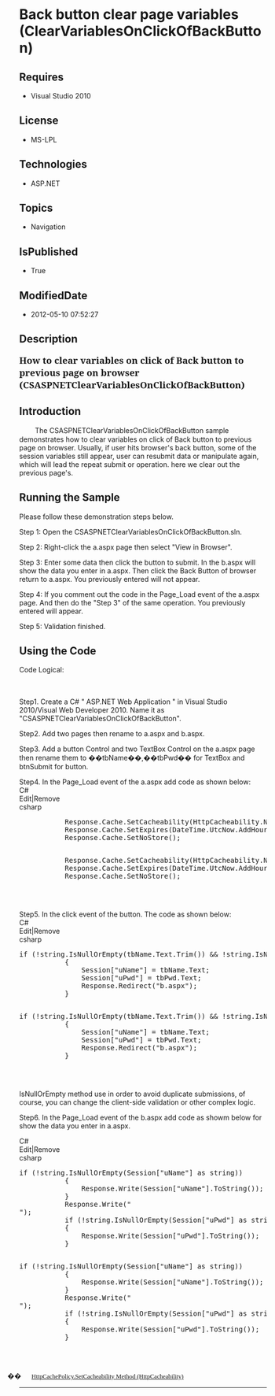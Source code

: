 # Back button clear page variables (ClearVariablesOnClickOfBackButton)
## Requires
* Visual Studio 2010
## License
* MS-LPL
## Technologies
* ASP.NET
## Topics
* Navigation
## IsPublished
* True
## ModifiedDate
* 2012-05-10 07:52:27
## Description

<p class="MsoNormal" style="margin-bottom:0in; margin-bottom:.0001pt; line-height:normal; text-autospace:none">
<b><span style="font-size:14.0pt; font-family:&quot;Cambria&quot;,&quot;serif&quot;">How to clear variables on click of Back button to previous page on browser
</span></b><b style=""><span style="font-size:14.0pt; font-family:&quot;Cambria&quot;,&quot;serif&quot;">(</span></b><b style=""><span style="font-size:14.0pt; font-family:&quot;Cambria&quot;,&quot;serif&quot;">CSASPNETClearVariablesOnClickOfBackButton</span></b><b style=""><span style="font-size:14.0pt; font-family:&quot;Cambria&quot;,&quot;serif&quot;">)
</span></b></p>
<h2>Introduction </h2>
<p class="MsoNormal" style="margin-bottom:0in; margin-bottom:.0001pt; line-height:normal; text-autospace:none">
<span style="font-size:10.0pt; font-family:&quot;Courier New&quot;"><span style="">&nbsp;&nbsp;&nbsp;
</span></span><span style="">The CSASPNETClearVariablesOnClickOfBackButton sample demonstrates how to clear
</span><span style="">variables on click of Back button to previous page on browser</span><span style="">. Usually, if user hits browser's back button, some of the session variables still appear, user can resubmit data or manipulate again, which will lead the
 repeat submit or operation. here we clear out the previous page's. </span></p>
<h2>Running the Sample</h2>
<p class="MsoNormal"><span style="">Please follow these demonstration steps below.
</span></p>
<p class="MsoNormal" style="margin-bottom:0in; margin-bottom:.0001pt; line-height:normal; text-autospace:none">
<span style="">Step 1: Open the CSASPNETClearVariablesOnClickOfBackButton.sln. </span>
</p>
<p class="MsoNormal" style="margin-bottom:0in; margin-bottom:.0001pt; line-height:normal; text-autospace:none">
<span style=""></span></p>
<p class="MsoNormal" style="margin-bottom:0in; margin-bottom:.0001pt; line-height:normal; text-autospace:none">
<span style="">Step 2: Right-click the a.aspx page then select &quot;View in Browser&quot;.
</span></p>
<p class="MsoNormal" style="margin-bottom:0in; margin-bottom:.0001pt; line-height:normal; text-autospace:none">
<span style=""></span></p>
<p class="MsoNormal" style="margin-bottom:0in; margin-bottom:.0001pt; line-height:normal; text-autospace:none">
<span style="">Step 3: Enter some data then click the button to submit. In the b.aspx will show the data you enter in a.aspx. Then click the Back Button of browser return to a.aspx. You previously entered will not appear.
</span></p>
<p class="MsoNormal" style="margin-bottom:0in; margin-bottom:.0001pt; line-height:normal; text-autospace:none">
<span style=""></span></p>
<p class="MsoNormal" style="margin-bottom:0in; margin-bottom:.0001pt; line-height:normal; text-autospace:none">
<span style="">Step 4: If you comment out the code in the <span style="">Page_Load</span> event of the a.aspx page. And then do the &quot;Step 3&quot; of the same operation. You previously entered will appear.
</span></p>
<p class="MsoNormal" style="margin-bottom:0in; margin-bottom:.0001pt; line-height:normal; text-autospace:none">
<span style=""></span></p>
<p class="MsoNormal" style="margin-bottom:0in; margin-bottom:.0001pt; line-height:normal; text-autospace:none">
<span style="">Step 5: Validation finished. </span></p>
<h2>Using the Code</h2>
<p class="MsoNormal" style=""><span style="">Code Logical: <span style="">&nbsp;&nbsp;&nbsp;&nbsp;&nbsp;&nbsp;&nbsp;&nbsp;&nbsp;&nbsp;&nbsp;&nbsp;&nbsp;&nbsp;&nbsp;&nbsp;&nbsp;&nbsp;&nbsp;&nbsp;&nbsp;&nbsp;&nbsp;&nbsp;&nbsp;&nbsp;&nbsp;&nbsp;&nbsp;&nbsp;&nbsp;&nbsp;&nbsp;&nbsp;&nbsp;&nbsp;&nbsp;&nbsp;&nbsp;&nbsp;&nbsp;&nbsp;&nbsp;&nbsp;&nbsp;&nbsp;&nbsp;&nbsp;&nbsp;&nbsp;&nbsp;&nbsp;&nbsp;&nbsp;&nbsp;&nbsp;&nbsp;&nbsp;&nbsp;&nbsp;&nbsp;&nbsp;&nbsp;&nbsp;&nbsp;&nbsp;&nbsp;&nbsp;&nbsp;&nbsp;&nbsp;&nbsp;&nbsp;&nbsp;&nbsp;&nbsp;&nbsp;&nbsp;&nbsp;&nbsp;&nbsp;&nbsp;&nbsp;&nbsp;&nbsp;&nbsp;&nbsp;&nbsp;&nbsp;&nbsp;&nbsp;&nbsp;&nbsp;&nbsp;&nbsp;&nbsp;&nbsp;&nbsp;&nbsp;&nbsp;&nbsp;&nbsp;&nbsp;&nbsp;&nbsp;&nbsp;&nbsp;&nbsp;&nbsp;&nbsp;&nbsp;&nbsp;&nbsp;&nbsp;&nbsp;&nbsp;&nbsp;&nbsp;&nbsp;&nbsp;&nbsp;&nbsp;&nbsp;&nbsp;&nbsp;&nbsp;&nbsp;&nbsp;&nbsp;&nbsp;&nbsp;&nbsp;&nbsp;&nbsp;&nbsp;&nbsp;&nbsp;&nbsp;&nbsp;&nbsp;&nbsp;&nbsp;&nbsp;&nbsp;&nbsp;&nbsp;&nbsp;&nbsp;&nbsp;&nbsp;&nbsp;&nbsp;&nbsp;&nbsp;&nbsp;&nbsp;&nbsp;&nbsp;&nbsp;&nbsp;&nbsp;&nbsp;&nbsp;&nbsp;&nbsp;&nbsp;&nbsp;&nbsp;&nbsp;&nbsp;&nbsp;&nbsp;&nbsp;&nbsp;&nbsp;&nbsp;&nbsp;&nbsp;&nbsp;&nbsp;&nbsp;&nbsp;&nbsp;&nbsp;&nbsp;&nbsp;&nbsp;&nbsp;&nbsp;&nbsp;&nbsp;&nbsp;&nbsp;&nbsp;&nbsp;&nbsp;&nbsp;&nbsp;&nbsp;&nbsp;&nbsp;&nbsp;&nbsp;&nbsp;&nbsp;&nbsp;&nbsp;&nbsp;&nbsp;&nbsp;&nbsp;&nbsp;&nbsp;&nbsp;&nbsp;&nbsp;&nbsp;&nbsp;&nbsp;&nbsp;&nbsp;
</span></span></p>
<p class="MsoNormal" style="margin-bottom:0in; margin-bottom:.0001pt; line-height:normal; text-autospace:none">
<span style="">Step1. Create a C# <span class="GramE">&quot; ASP.NET</span> Web Application &quot; in Visual Studio 2010/Visual Web Developer 2010. Name it as &quot;CSASPNETClearVariablesOnClickOfBackButton&quot;.
</span></p>
<p class="MsoNormal" style="margin-bottom:0in; margin-bottom:.0001pt; line-height:normal; text-autospace:none">
<span style=""></span></p>
<p class="MsoNormal" style="margin-bottom:0in; margin-bottom:.0001pt; line-height:normal; text-autospace:none">
<span style="">Step2. Add two pages then rename to a.aspx and b.aspx. </span></p>
<p class="MsoNormal" style="margin-bottom:0in; margin-bottom:.0001pt; line-height:normal; text-autospace:none">
<span style=""></span></p>
<p class="MsoNormal" style="margin-bottom:0in; margin-bottom:.0001pt; line-height:normal; text-autospace:none">
<span style="">Step3. Add a button Control and two TextBox Control on the a.aspx page then rename them to ��<span style="">tbName</span>��,��tbPwd�� for TextBox and
<span style="">btnSubmit for button</span>. </span></p>
<p class="MsoNormal" style="margin-bottom:0in; margin-bottom:.0001pt; line-height:normal; text-autospace:none">
<span style=""></span></p>
<p class="MsoNormal" style="margin-bottom:0in; margin-bottom:.0001pt; line-height:normal; text-autospace:none">
<span style="">Step4. In the <span style="">Page_Load event of the a.aspx add code
</span>as shown below: </span></p>
<div class="scriptcode">
<div class="pluginEditHolder" pluginCommand="mceScriptCode">
<div class="title"><span>C#</span></div>
<div class="pluginLinkHolder"><span class="pluginEditHolderLink">Edit</span>|<span class="pluginRemoveHolderLink">Remove</span>
</div>
<span class="hidden">csharp</span>
<pre class="hidden">
           Response.Cache.SetCacheability(HttpCacheability.NoCache);
           Response.Cache.SetExpires(DateTime.UtcNow.AddHours(-1));
           Response.Cache.SetNoStore();

</pre>
<pre id="codePreview" class="csharp">
           Response.Cache.SetCacheability(HttpCacheability.NoCache);
           Response.Cache.SetExpires(DateTime.UtcNow.AddHours(-1));
           Response.Cache.SetNoStore();

</pre>
</div>
</div>
<div class="endscriptcode">&nbsp;</div>
<p class="MsoNormal" style="margin-bottom:0in; margin-bottom:.0001pt; line-height:normal; text-autospace:none">
<span style="font-size:9.5pt; font-family:Consolas"></span></p>
<p class="MsoNormal" style="margin-bottom:0in; margin-bottom:.0001pt; line-height:normal; text-autospace:none">
<span style="">Step5. <span class="GramE">In the click event of the button.</span> The code as shown below:
</span></p>
<div class="scriptcode">
<div class="pluginEditHolder" pluginCommand="mceScriptCode">
<div class="title"><span>C#</span></div>
<div class="pluginLinkHolder"><span class="pluginEditHolderLink">Edit</span>|<span class="pluginRemoveHolderLink">Remove</span>
</div>
<span class="hidden">csharp</span>
<pre class="hidden">
if (!string.IsNullOrEmpty(tbName.Text.Trim()) && !string.IsNullOrEmpty(tbPwd.Text.Trim()))
           {
               Session[&quot;uName&quot;] = tbName.Text;
               Session[&quot;uPwd&quot;] = tbPwd.Text;
               Response.Redirect(&quot;b.aspx&quot;);
           }

</pre>
<pre id="codePreview" class="csharp">
if (!string.IsNullOrEmpty(tbName.Text.Trim()) && !string.IsNullOrEmpty(tbPwd.Text.Trim()))
           {
               Session[&quot;uName&quot;] = tbName.Text;
               Session[&quot;uPwd&quot;] = tbPwd.Text;
               Response.Redirect(&quot;b.aspx&quot;);
           }

</pre>
</div>
</div>
<div class="endscriptcode">&nbsp;</div>
<p class="MsoNormal" style="margin-bottom:0in; margin-bottom:.0001pt; line-height:normal; text-autospace:none">
<span style="">IsNullOrEmpty method use in order to avoid duplicate submissions, of course, you can change the client-side validation or other complex logic.
</span></p>
<p class="MsoNormal" style="margin-bottom:0in; margin-bottom:.0001pt; line-height:normal; text-autospace:none">
<span style=""></span></p>
<p class="MsoNormal" style="margin-bottom:0in; margin-bottom:.0001pt; line-height:normal; text-autospace:none">
<span style="">Step6. In the Page_Load event of the b.aspx add code as showm below for show the data you enter in a.aspx.
</span></p>
<p class="MsoNormal" style="margin-bottom:0in; margin-bottom:.0001pt; line-height:normal; text-autospace:none">
<span style="font-size:9.5pt; font-family:Consolas"></span></p>
<div class="scriptcode">
<div class="pluginEditHolder" pluginCommand="mceScriptCode">
<div class="title"><span>C#</span></div>
<div class="pluginLinkHolder"><span class="pluginEditHolderLink">Edit</span>|<span class="pluginRemoveHolderLink">Remove</span>
</div>
<span class="hidden">csharp</span>
<pre class="hidden">
if (!string.IsNullOrEmpty(Session[&quot;uName&quot;] as string))
           {
               Response.Write(Session[&quot;uName&quot;].ToString());
           }
           Response.Write(&quot;<br>&quot;);
           if (!string.IsNullOrEmpty(Session[&quot;uPwd&quot;] as string))
           {
               Response.Write(Session[&quot;uPwd&quot;].ToString());
           }      

</pre>
<pre id="codePreview" class="csharp">
if (!string.IsNullOrEmpty(Session[&quot;uName&quot;] as string))
           {
               Response.Write(Session[&quot;uName&quot;].ToString());
           }
           Response.Write(&quot;<br>&quot;);
           if (!string.IsNullOrEmpty(Session[&quot;uPwd&quot;] as string))
           {
               Response.Write(Session[&quot;uPwd&quot;].ToString());
           }      

</pre>
</div>
</div>
<div class="endscriptcode">&nbsp;</div>
<p class="MsoListParagraph" style="margin-bottom:0in; margin-bottom:.0001pt; text-indent:-.25in; line-height:normal; text-autospace:none">
<span style="font-family:Symbol"><span style="">��<span style="font:7.0pt &quot;Times New Roman&quot;">&nbsp;&nbsp;&nbsp;&nbsp;&nbsp;&nbsp;&nbsp;&nbsp;
</span></span></span><span style="font-size:9.5pt; font-family:Consolas"><a href="http://msdn.microsoft.com/en-us/library/aa332794(v=vs.71).aspx">HttpCachePolicy.SetCacheability Method (HttpCacheability)</a>
</span></p>
<p class="MsoNormal" style="margin-bottom:0in; margin-bottom:.0001pt; line-height:normal; text-autospace:none">
<span style="font-size:9.5pt; font-family:Consolas"></span></p>
<hr>
<div><a href="http://go.microsoft.com/?linkid=9759640" style="margin-top:3px"><img alt="" src="http://bit.ly/onecodelogo">
</a></div>
